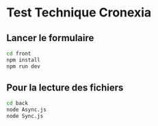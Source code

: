 # Test Technique Cronexia

## Lancer le formulaire

```bash
cd front
npm install
npm run dev
```

## Pour la lecture des fichiers

```bash
cd back
node Async.js
node Sync.js
```
